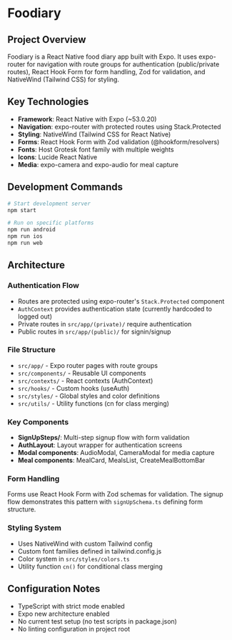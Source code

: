 # Foodiary

## Project Overview

Foodiary is a React Native food diary app built with Expo. It uses expo-router for navigation with route groups for authentication (public/private routes), React Hook Form for form handling, Zod for validation, and NativeWind (Tailwind CSS) for styling.

## Key Technologies

- **Framework**: React Native with Expo (~53.0.20)
- **Navigation**: expo-router with protected routes using Stack.Protected
- **Styling**: NativeWind (Tailwind CSS for React Native)
- **Forms**: React Hook Form with Zod validation (@hookform/resolvers)
- **Fonts**: Host Grotesk font family with multiple weights
- **Icons**: Lucide React Native
- **Media**: expo-camera and expo-audio for meal capture

## Development Commands

```bash
# Start development server
npm start

# Run on specific platforms
npm run android
npm run ios  
npm run web
```

## Architecture

### Authentication Flow
- Routes are protected using expo-router's `Stack.Protected` component
- `AuthContext` provides authentication state (currently hardcoded to logged out)
- Private routes in `src/app/(private)/` require authentication
- Public routes in `src/app/(public)/` for signin/signup

### File Structure
- `src/app/` - Expo router pages with route groups
- `src/components/` - Reusable UI components
- `src/contexts/` - React contexts (AuthContext)
- `src/hooks/` - Custom hooks (useAuth)
- `src/styles/` - Global styles and color definitions
- `src/utils/` - Utility functions (cn for class merging)

### Key Components
- **SignUpSteps/**: Multi-step signup flow with form validation
- **AuthLayout**: Layout wrapper for authentication screens
- **Modal components**: AudioModal, CameraModal for media capture
- **Meal components**: MealCard, MealsList, CreateMealBottomBar

### Form Handling
Forms use React Hook Form with Zod schemas for validation. The signup flow demonstrates this pattern with `signUpSchema.ts` defining form structure.

### Styling System
- Uses NativeWind with custom Tailwind config
- Custom font families defined in tailwind.config.js
- Color system in `src/styles/colors.ts`
- Utility function `cn()` for conditional class merging

## Configuration Notes

- TypeScript with strict mode enabled
- Expo new architecture enabled
- No current test setup (no test scripts in package.json)
- No linting configuration in project root
